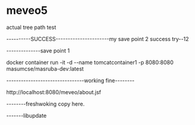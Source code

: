 # meveo5
actual tree path test

----------SUCCESS----------------------my save point 2 success
try--12

--------------save point 1

docker container run -it -d --name tomcatcontainer1 -p 8080:8080 masumcse/masruba-dev:latest

--------------------------------working fine--------

http://localhost:8080/meveo/about.jsf


--------freshwoking copy here.

-------libupdate

